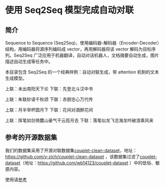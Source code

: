 # 使用 Seq2Seq 模型完成自动对联


## 简介

Sequence to Sequence (Seq2Seq)，使用编码器-解码器（Encoder-Decoder）结构，用编码器将源序列编码成 vector，再用解码器将该 vector 解码为目标序列。Seq2Seq 广泛应用于机器翻译，自动对话机器人，文档摘要自动生成，图片描述自动生成等任务中。

本目录包含 Seq2Seq 的一个经典样例：自动对联生成，带 attention 机制的文本生成模型。

上联：未出南阳天下论        下联：先登北斗汉中书

上联：朱联妙语千秋颂        下联：赤胆忠心万代传

上联：月半举杯圆月下        下联：花间对酒醉花间

上联：挥笔如剑倚麓山豪气干云揽月去       下联：落笔似龙飞沧海龙吟破浪乘风来

## 参考的开源数据集

我们的数据集采用了开源对联数据集[couplet-clean-dataset](https://github.com/v-zich/couplet-clean-dataset)，地址：https://github.com/v-zich/couplet-clean-dataset ，该数据集过滤了[couplet-dataset](https://github.com/wb14123/couplet-dataset)（地址：https://github.com/wb14123/couplet-dataset ）中的低俗、敏感内容。

使用请[参考](https://github.com/PaddlePaddle/PaddleNLP/tree/release/2.8/examples/text_generation/couplet)
